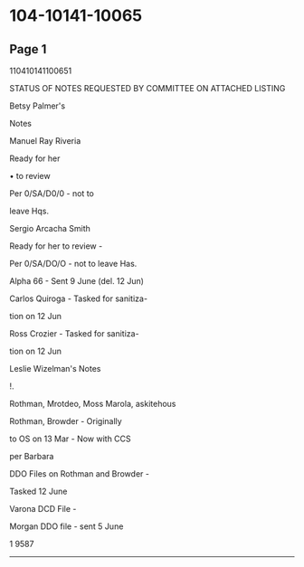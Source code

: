 # 104-10141-10065

## Page 1

110410141100651

STATUS OF NOTES REQUESTED BY COMMITTEE ON ATTACHED LISTING

Betsy Palmer's

Notes

Manuel Ray Riveria

Ready for her

• to review

Per 0/SA/D0/0 - not to

leave Hqs.

Sergio Arcacha Smith

Ready for her to review -

Per 0/SA/DO/O - not to leave Has.

Alpha 66 - Sent 9 June (del. 12 Jun)

Carlos Quiroga - Tasked for sanitiza-

tion on 12 Jun

Ross Crozier - Tasked for sanitiza-

tion on 12 Jun

Leslie Wizelman's Notes

!.

Rothman, Mrotdeo, Moss Marola, askitehous

Rothman, Browder - Originally

to OS on 13 Mar - Now with CCS

per Barbara

DDO Files on Rothman and Browder -

Tasked 12 June

Varona DCD File -

Morgan DDO file - sent 5 June

1 9587

---

